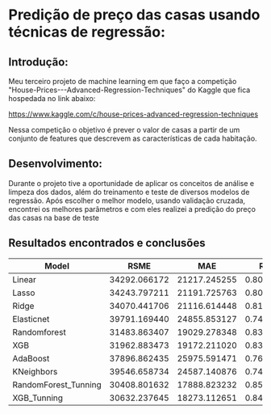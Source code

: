 # Predição de preço das casas usando técnicas de regressão:

## Introdução:

Meu terceiro projeto de machine learning em que faço a competição "House-Prices---Advanced-Regression-Techniques" do Kaggle que fica hospedada no link abaixo:

https://www.kaggle.com/c/house-prices-advanced-regression-techniques

Nessa competição o objetivo é prever o valor de casas a partir de um conjunto de features que descrevem as características de cada habitação.

## Desenvolvimento:

Durante o projeto tive a oportunidade de aplicar os conceitos de análise e limpeza dos dados, além do treinamento e teste de diversos modelos de regressão. Após escolher o melhor modelo, usando validação cruzada, encontrei os melhores parâmetros e com eles realizei a predição do preço das casas na base de teste

## Resultados encontrados e conclusões

Model               |    RSME    |    MAE   	| R2
--------------------|------------|------------|-----
Linear              |34292.066172|21217.245255|0.808654
Lasso               |34243.797211|21191.725763|0.809185
Ridge               |34070.441706|21116.614448|0.811113
Elasticnet          |39791.169440|24855.853127|0.743116
Randomforest        |31483.863407|19029.278348|0.838903
XGB                 |31962.883473|19172.211020|0.833317
AdaBoost            |37896.862435|25975.591471|0.765959
KNeighbors          |39546.658734|24587.140876|0.744340
RandomForest_Tunning|30408.801632|17888.823232|0.850387
XGB_Tunning         |30632.237645|18273.112651|0.848139
